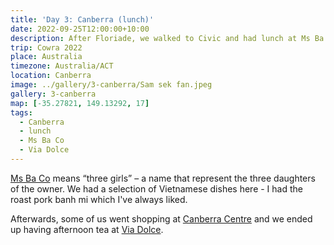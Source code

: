 ```yaml
---
title: 'Day 3: Canberra (lunch)'
date: 2022-09-25T12:00:00+10:00
description: After Floriade, we walked to Civic and had lunch at Ms Ba Co.
trip: Cowra 2022
place: Australia
timezone: Australia/ACT
location: Canberra
image: ../gallery/3-canberra/Sam sek fan.jpeg
gallery: 3-canberra
map: [-35.27821, 149.13292, 17]
tags:
  - Canberra
  - lunch
  - Ms Ba Co
  - Via Dolce
---
```


[Ms Ba Co](https://www.msbaco.com) means “three girls” – a name that represent the three daughters of the owner. We had a selection of Vietnamese dishes here - I had the roast pork banh mi which I've always liked.

Afterwards, some of us went shopping at [Canberra Centre](https://canberracentre.qicre.com/) and we ended up having afternoon tea at [Via Dolce](https://www.viadolce.com.au/).
